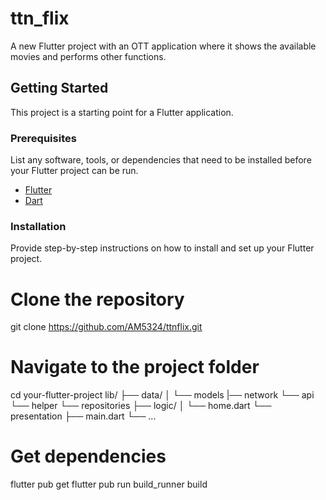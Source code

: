 # ttn_flix

A new Flutter project with an OTT application where it shows the available movies and performs other functions.

## Getting Started

This project is a starting point for a Flutter application.

### Prerequisites

List any software, tools, or dependencies that need to be installed before your Flutter project can be run.

- [Flutter](https://flutter.dev/docs/get-started/install)
- [Dart](https://dart.dev/get-dart)
### Installation

Provide step-by-step instructions on how to install and set up your Flutter project.

# Clone the repository
git clone https://github.com/AM5324/ttnflix.git

# Navigate to the project folder
cd your-flutter-project
lib/
├── data/
│   └── models
    |── network
        └── api
        └── helper
    └── repositories
├── logic/
│   └── home.dart
└── presentation
├── main.dart
└── ...


# Get dependencies
flutter pub get
flutter pub run build_runner build




